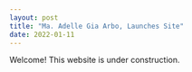 ```yaml
---
layout: post
title: "Ma. Adelle Gia Arbo, Launches Site"
date: 2022-01-11
---
```


Welcome! This website is under construction.
